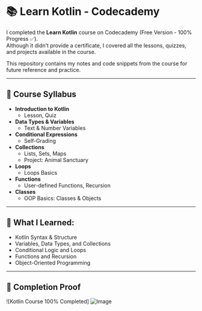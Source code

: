 # 📚 Learn Kotlin - Codecademy

I completed the **Learn Kotlin** course on Codecademy (Free Version - 100% Progress ✅).  
Although it didn’t provide a certificate, I covered all the lessons, quizzes, and projects available in the course.  

This repository contains my notes and code snippets from the course for future reference and practice.

---

## 📖 Course Syllabus

- **Introduction to Kotlin**
  - Lesson, Quiz
- **Data Types & Variables**
  - Text & Number Variables
- **Conditional Expressions**
  - Self-Grading 
- **Collections**
  - Lists, Sets, Maps
  - Project: Animal Sanctuary
- **Loops**
  - Loops Basics
- **Functions**
  - User-defined Functions, Recursion
- **Classes**
  - OOP Basics: Classes & Objects

---

## 🚀 What I Learned:
- Kotlin Syntax & Structure  
- Variables, Data Types, and Collections  
- Conditional Logic and Loops  
- Functions and Recursion  
- Object-Oriented Programming  

---

## 📸 Completion Proof

![Kotlin Course 100% Completed]
![Image](https://github.com/user-attachments/assets/9f323f1e-8106-4c41-8c44-4284d35dddd5)
